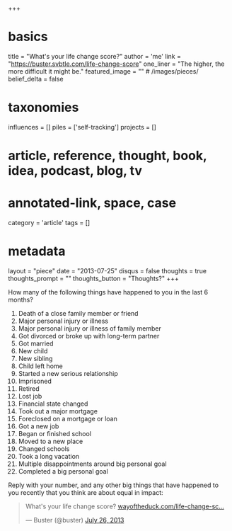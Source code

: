 +++
# basics
title     		 	= "What's your life change score?"
author    		 	= 'me'
link      		 	= "https://buster.svbtle.com/life-change-score"
one_liner 		 	= "The higher, the more difficult it might be."
featured_image 	= "" # /images/pieces/
belief_delta   	= false

# taxonomies
influences		 	= []
piles     		 	= ['self-tracking']
projects			 	= []

# article, reference, thought, book, idea, podcast, blog, tv
# annotated-link, space, case
category  		 	= 'article'
tags					 	= []

# metadata
layout	    	 	= "piece"
date      		 	= "2013-07-25"
disqus    		 	= false
thoughts			 	= true
thoughts_prompt = ""
thoughts_button = "Thoughts?"
+++

How many of the following things have happened to you in the last 6 months?

  1. Death of a close family member or friend
  2. Major personal injury or illness
  3. Major personal injury or illness of family member
  4. Got divorced or broke up with long-term partner
  5. Got married
  6. New child
  7. New sibling
  8. Child left home
  9. Started a new serious relationship
  10. Imprisoned
  11. Retired
  12. Lost job
  13. Financial state changed
  14. Took out a major mortgage
  15. Foreclosed on a mortgage or loan
  16. Got a new job
  17. Began or finished school
  18. Moved to a new place
  19. Changed schools
  20. Took a long vacation
  21. Multiple disappointments around big personal goal
  22. Completed a big personal goal

Reply with your number, and any other big things that have happened to you recently that you think are about equal in impact:

<blockquote class="twitter-tweet"><p>What's your life change score? <a href="http://t.co/K5hGqnevYT" title="http://wayoftheduck.com/life-change-score">wayoftheduck.com/life-change-sc…</a></p>&mdash; Buster (@buster) <a href="https://twitter.com/buster/status/360574731658862596">July 26, 2013</a></blockquote>
<script async src="//platform.twitter.com/widgets.js" charset="utf-8"></script>
